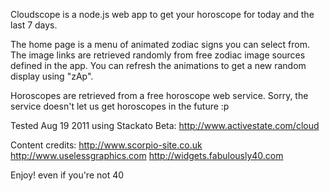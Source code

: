 Cloudscope is a node.js web app to get your horoscope for today and the last 7 days.

The home page is a menu of animated zodiac signs you can select from. The image
links are retrieved randomly from free zodiac image sources defined in the app.
You can refresh the animations to get a new random display using "zAp".

Horoscopes are retrieved from a free horoscope web service. Sorry, the service 
doesn't let us get horoscopes in the future :p

Tested Aug 19 2011 using Stackato Beta: http://www.activestate.com/cloud

Content credits:
http://www.scorpio-site.co.uk
http://www.uselessgraphics.com
http://widgets.fabulously40.com

Enjoy! even if you're not 40